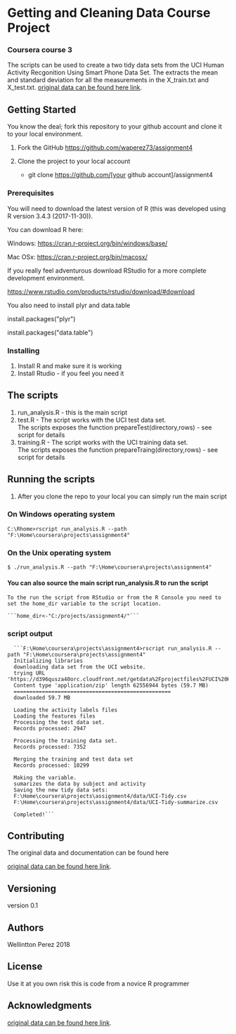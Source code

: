 
# Getting and Cleaning Data Course Project
### Coursera course 3

The scripts can be used to create a two tidy data sets from the UCI Human Activity Recgonition Using Smart Phone Data Set.  The extracts the mean and standard deviation for all the measurements in the X_train.txt and X_test.txt.
[original data can be found here link](http://archive.ics.uci.edu/ml/datasets/Human+Activity+Recognition+Using+Smartphones).


## Getting Started

You know the deal; fork this repository to your github account and clone it to your local environment.

1. Fork the GitHub https://github.com/waperez73/assignment4

2. Clone the project to your local account
  
    - git clone https://github.com/[your github account]/assignment4
    
### Prerequisites

You will need to download the latest version of R (this was developed using R version 3.4.3 (2017-11-30)).

You can download R here: 

Windows: https://cran.r-project.org/bin/windows/base/

Mac OSx: https://cran.r-project.org/bin/macosx/

If you really feel adventurous download RStudio for a more complete development environment.

https://www.rstudio.com/products/rstudio/download/#download

You also need to install plyr and data.table

install.packages("plyr")

install.packages("data.table")

### Installing

1. Install R and make sure it is working
2. Install Rtudio - if you feel you need it

## The scripts
  
  1. run_analysis.R - this is the main script 
  2. test.R - The script works with the UCI test data set.  
     The scripts exposes the function prepareTest(directory,rows) - see script for details
  3. training.R - The script works with the UCI training data set.  
     The scripts exposes the function prepareTraing(directory,rows) - see script for details

## Running the scripts

1. After you clone the repo to your local you can simply run the main script
    
### On Windows operating system
    C:\Rhome>rscript run_analysis.R --path "F:\Home\coursera\projects\assignment4"
    
### On the Unix operating system
    $ ./run_analysis.R --path "F:\Home\coursera\projects\assignment4"

#### You can also source the main script run_analysis.R to run the script
    To the run the script from RStudio or from the R Console you need to set the home_dir variable to the script location.
  
    ```home_dir<-"C:/projects/assignment4/"```

### script output

      ```F:\Home\coursera\projects\assignment4>rscript run_analysis.R --path "F:\Home\coursera\projects\assignment4"
      Initializing libraries
      downloading data set from the UCI website.
      trying URL 'https://d396qusza40orc.cloudfront.net/getdata%2Fprojectfiles%2FUCI%20HAR%20Dataset.zip'
      Content type 'application/zip' length 62556944 bytes (59.7 MB)
      ==================================================
      downloaded 59.7 MB
      
      Loading the activity labels files
      Loading the features files
      Processing the test data set.
      Records processed: 2947
      
      Processing the training data set.
      Records processed: 7352
      
      Merging the training and test data set
      Records processed: 10299
      
      Making the variable.
      sumarizes the data by subject and activity
      Saving the new tidy data sets:
      F:\Home\coursera\projects\assignment4/data/UCI-Tidy.csv
      F:\Home\coursera\projects\assignment4/data/UCI-Tidy-summarize.csv
      
      Completed!```

## Contributing

The original data and documentation can be found here

[original data can be found here link](http://archive.ics.uci.edu/ml/datasets/Human+Activity+Recognition+Using+Smartphones).

## Versioning
  
  version 0.1

## Authors

Wellintton Perez 2018

## License

Use it at you own risk this is code from a novice R programmer

## Acknowledgments


[original data can be found here link](http://archive.ics.uci.edu/ml/datasets/Human+Activity+Recognition+Using+Smartphones).

